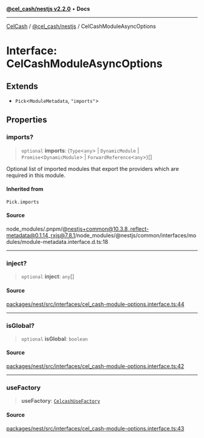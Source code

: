 [**@cel_cash/nestjs v2.2.0**](../README.md) • **Docs**

***

[CelCash](../../../packages.md) / [@cel\_cash/nestjs](../README.md) / CelCashModuleAsyncOptions

# Interface: CelCashModuleAsyncOptions

## Extends

- `Pick`\<`ModuleMetadata`, `"imports"`\>

## Properties

### imports?

> `optional` **imports**: (`Type`\<`any`\> \| `DynamicModule` \| `Promise`\<`DynamicModule`\> \| `ForwardReference`\<`any`\>)[]

Optional list of imported modules that export the providers which are
required in this module.

#### Inherited from

`Pick.imports`

#### Source

node\_modules/.pnpm/@nestjs+common@10.3.8\_reflect-metadata@0.1.14\_rxjs@7.8.1/node\_modules/@nestjs/common/interfaces/modules/module-metadata.interface.d.ts:18

***

### inject?

> `optional` **inject**: `any`[]

#### Source

[packages/nest/src/interfaces/cel\_cash-module-options.interface.ts:44](https://github.com/Pyxlab/celcash/blob/f7cdc752c29f8a0dcef033e212602412d2050afc/packages/nest/src/interfaces/cel_cash-module-options.interface.ts#L44)

***

### isGlobal?

> `optional` **isGlobal**: `boolean`

#### Source

[packages/nest/src/interfaces/cel\_cash-module-options.interface.ts:42](https://github.com/Pyxlab/celcash/blob/f7cdc752c29f8a0dcef033e212602412d2050afc/packages/nest/src/interfaces/cel_cash-module-options.interface.ts#L42)

***

### useFactory

> **useFactory**: [`CelcashUseFactory`](../type-aliases/CelcashUseFactory.md)

#### Source

[packages/nest/src/interfaces/cel\_cash-module-options.interface.ts:43](https://github.com/Pyxlab/celcash/blob/f7cdc752c29f8a0dcef033e212602412d2050afc/packages/nest/src/interfaces/cel_cash-module-options.interface.ts#L43)
